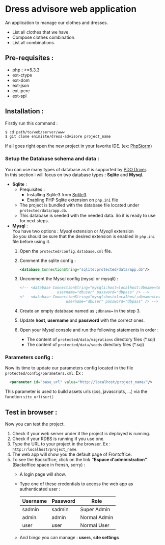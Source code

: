 # Dress advisore web application
An application  to manage our clothes and dresses.  
- List all clothes that we have.
- Compose clothes combination.
- List all combinations.

## Pre-requisites :
* php : >=5.3.3
* ext-ctype
* ext-dom
* ext-json
* ext-pcre
* ext-spl

## Installation :

Firstly run this command : 
```sh
$ cd path/to/web/server/www
$ git clone enimiste/dress-advisore project_name
```
If all goes right open the new project in your favorite IDE. (ex: [PhpStorm])

### Setup the Database schema and data :
You can use many types of database as it is supported by [PDO Driver].  
In this section i will focus on two database types : **Sqlite** and **Mysql**.
* __Sqlite__ :  
  + Prequisites :
    - Installing Sqlite3 from [Sqlite3].
    - Enabling PHP Sqlite extension on `php.ini` file
  + The project is bundled with the database file located under `protected/data/app.db`.
  + This database is seeded with the needed data. So it is ready to use for next steps.
* __Mysql__ :  
  You have two options : *Mysql* extension or *Mysqli* extension  
  So you should be sure that the desired extension is enabled in `php.ini` file before using it.
  1. Open the `protected/config.database.xml` file.
  2. Comment the sqlite config : 
  
     ```xml
     <database ConnectionString="sqlite:protected/data/app.db"/>
     ```
  3. Uncomment the Mysql config (mysql or mysqli) : 
  
     ```xml
     <!-- <database ConnectionString="mysqli:host=localhost;dbname=test"
                      username="dbuser" password="dbpass" /> -->
     <!-- <database ConnectionString="mysql:host=localhost;dbname=test"
                          username="dbuser" password="dbpass" /> -->
     ```
  4. Create an empty database named as `;dbname=` in the step 3.
  5. Update **host**, **username** and **password** with the correct ones.
  6. Open your Mysql console and run the following statements in order :
     * The content of `protected/data/migrations` directory files (*.sql)
     * The content of `protected/data/seeds` directory files (*.sql)

### Parameters config :
Now its time to update our parameters config located in the file `protected/config/parameters.xml`.
Ex : 
 ```xml
   <parameter id="base_url" value="http://localhost/project_name/"/>
 ```
 This parameter is used to build assets urls (css, javascripts, ...) via the function `site_url($uri)`

## Test in browser :
Now you can test the project.  
1. Check if your web server under it the project is deployed is running.
2. Check if your RDBS is running if you use one.
3. Type the URL to your project in the browser. Ex : `http://localhost/project_name`.
4. The web app will show you the default page of Frontoffice.
5. To see the Backoffice, click on the link **"Espace d'administration"** (Backoffice space in frensh, sorry) :
   + A login page will show.
   + Type one of these credentials to access the web app as authenticated user : 
   
      Username | Password | Role        
      --- | --- | ---
       sadmin |sadmin  |Super Admin 
       admin  |admin   |Normal Admin
       user   |user    |Normal User 
   + And bingo you can manage : **users**, **site settings**  


[//]:# (These are the links used in this document.)

[PhpStorm]: https://www.jetbrains.com/phpstorm/
[PDO Driver]: http://php.net/manual/en/pdo.drivers.php
[Sqlite3]: https://www.sqlite.org/
[PRADO]: http://www.pradoframework.net/site/

